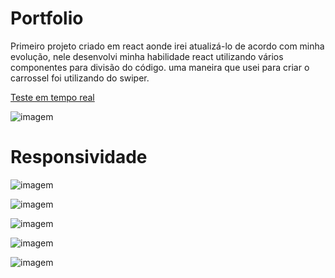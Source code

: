 # Portfolio

Primeiro projeto criado em react aonde irei atualizá-lo de acordo com minha evolução, nele desenvolvi minha habilidade react utilizando vários componentes para divisão do código.
uma maneira que usei para criar o carrossel foi utilizando do swiper.

[Teste em tempo real](https://portfolio-six-chi-83.vercel.app/)

![imagem](src/img/home.gif)

# Responsividade

![imagem](src/img/imgReadme/Captura%20de%20tela%202024-07-16%20-%2022.56.32.png)

![imagem](src/img/imgReadme/Captura%20de%20tela%202024-07-16%20-%2022.56.46.png)

![imagem](src/img/imgReadme/Captura%20de%20tela%202024-07-16%20-%2022.56.55.png)

![imagem](src/img/imgReadme/Captura%20de%20tela%202024-07-16%20-%2022.57.05.png)

![imagem](src/img/imgReadme/Captura%20de%20tela%202024-07-16%20-%2022.57.11.png)

